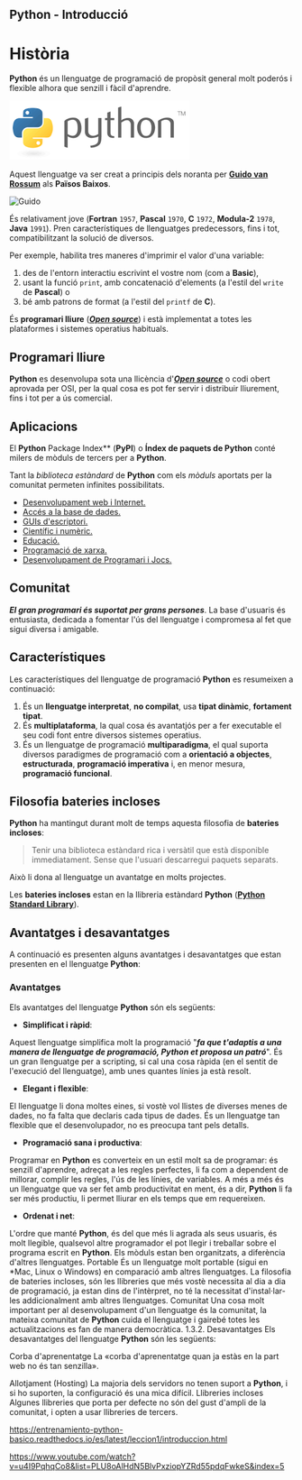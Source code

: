 ## **Python** - Introducció

#  Història

**Python** és un llenguatge de programació de propòsit general molt poderós i flexible alhora que senzill i fàcil d'aprendre.

![logo](./05_python/python_logo.png)

Aquest llenguatge va ser creat a principis dels noranta per **[Guido van Rossum](https://en.wikipedia.org/wiki/Guido_van_Rossum)** als **Països Baixos**.

![Guido](https://upload.wikimedia.org/wikipedia/commons/thumb/6/66/Guido_van_Rossum_OSCON_2006.jpg/300px-Guido_van_Rossum_OSCON_2006.jpg)


És relativament jove (**Fortran** ```1957```, **Pascal** ```1970```, **C** ```1972```, **Modula-2** ```1978```, **Java** ```1991```). Pren característiques de llenguatges predecessors, fins i tot, compatibilitzant la solució de diversos.

Per exemple, habilita tres maneres d'imprimir el valor d'una variable:
1. des de l'entorn interactiu escrivint el vostre nom (com a **Basic**),
1. usant la funció ```print```, amb concatenació d'elements (a l'estil del ```write``` de **Pascal**) o
1. bé amb patrons de format (a l'estil del ```printf``` de **C**).


És **programari lliure** (***[Open source](https://en.wikipedia.org/wiki/Open_source)***) i està implementat a totes les plataformes i sistemes operatius habituals.

## Programari lliure

**Python** es desenvolupa sota una llicència d'***[Open source](https://en.wikipedia.org/wiki/Open_source)*** o codi obert aprovada per OSI, per la qual cosa es pot fer servir i distribuir lliurement, fins i tot per a ús comercial.

## Aplicacions

El **Python** Package Index** (**PyPI**) o **Índex de paquets de **Python**** conté milers de mòduls de tercers per a **Python**.

Tant la *biblioteca estàndard* de **Python** com els *mòduls* aportats per la comunitat permeten infinites possibilitats.

* [Desenvolupament web i Internet.](https://www.python.org/about/apps/#web-and-internet-development)
* [Accés a la base de dades.](https://www.python.org/about/apps/#database-access)
* [GUIs d'escriptori.](https://www.python.org/about/apps/#desktop-guis)
* [Científic i numèric.](https://www.python.org/about/apps/#scientific-and-numeric)
* [Educació.](https://www.python.org/about/apps/#education)
* [Programació de xarxa.](https://www.python.org/about/apps/#network-programming)
* [Desenvolupament de Programari i Jocs.](https://www.python.org/about/apps/#software-development)

## Comunitat

***El gran programari és suportat per grans persones***. La base d'usuaris és entusiasta, dedicada a fomentar l'ús del llenguatge i compromesa al fet que sigui diversa i amigable.

## Característiques

Les característiques del llenguatge de programació **Python** es resumeixen a continuació:

1. És un **llenguatge interpretat**, **no compilat**, usa **tipat dinàmic**, **fortament tipat**.
1. És **multiplataforma**, la qual cosa és avantatjós per a fer executable el seu codi font entre diversos sistemes operatius.
1. És un llenguatge de programació **multiparadigma**, el qual suporta diversos paradigmes de programació com a **orientació a objectes**, **estructurada**, **programació imperativa** i, en menor mesura, **programació funcional**.


## Filosofia **bateries incloses**

**Python** ha mantingut durant molt de temps aquesta filosofia de **bateries incloses**:
> Tenir una biblioteca estàndard rica i versàtil que està disponible immediatament. Sense que l'usuari descarregui paquets separats.

Això li dona al llenguatge un avantatge en molts projectes.

Les **bateries incloses** estan en la llibreria estàndard **Python** (**[**Python** Standard Library](https://docs.python.org/3/library/index.html#library-index)**).

## Avantatges i desavantatges
A continuació es presenten alguns avantatges i desavantatges que estan presenten en el llenguatge **Python**:

### Avantatges
Els avantatges del llenguatge **Python** són els següents:

* **Simplificat i ràpid**:

Aquest llenguatge simplifica molt la programació "***fa que t'adaptis a una manera de llenguatge de programació, **Python** et proposa un patró***". És un gran llenguatge per a scripting, si cal una cosa ràpida (en el sentit de l'execució del llenguatge), amb unes quantes línies ja està resolt.

* **Elegant i flexible**:

El llenguatge li dona moltes eines, si vostè vol llistes de diverses menes de dades, no fa falta que declaris cada tipus de dades. És un llenguatge tan flexible que el desenvolupador, no es preocupa tant pels detalls.

* **Programació sana i productiva**:

Programar en **Python** es converteix en un estil molt sa de programar: és senzill d'aprendre, adreçat a les regles perfectes, li fa com a dependent de millorar, complir les regles, l'ús de les línies, de variables. A més a més és un llenguatge que va ser fet amb productivitat en ment, és a dir, **Python** li fa ser més productiu, li permet lliurar en els temps que em requereixen.

* **Ordenat i net**:

L'ordre que manté **Python**, és del que més li agrada als seus usuaris, és molt llegible, qualsevol altre programador el pot llegir i treballar sobre el programa escrit en **Python**. Els mòduls estan ben organitzats, a diferència d'altres llenguatges.
Portable
És un llenguatge molt portable (sigui en *Mac, Linux o Windows) en comparació amb altres llenguatges. La filosofia de bateries incloses, són les llibreries que més vostè necessita al dia a dia de programació, ja estan dins de l'intèrpret, no té la necessitat d'instal·lar-les addicionalment amb altres llenguatges.
Comunitat
Una cosa molt important per al desenvolupament d'un llenguatge és la comunitat, la mateixa comunitat de **Python** cuida el llenguatge i gairebé totes les actualitzacions es fan de manera democràtica.
1.3.2. Desavantatges
Els desavantatges del llenguatge **Python** són les següents:

Corba d'aprenentatge
La «corba d'aprenentatge quan ja estàs en la part web no és tan senzilla».

Allotjament (Hosting)
La majoria dels servidors no tenen suport a **Python**, i si ho suporten, la configuració és una mica difícil.
Llibreries incloses
Algunes llibreries que porta per defecte no són del gust d'ampli de la comunitat, i opten a usar llibreries de tercers.

https://entrenamiento-python-basico.readthedocs.io/es/latest/leccion1/introduccion.html

https://www.youtube.com/watch?v=u4I9PqhqCo8&list=PLU8oAlHdN5BlvPxziopYZRd55pdqFwkeS&index=5